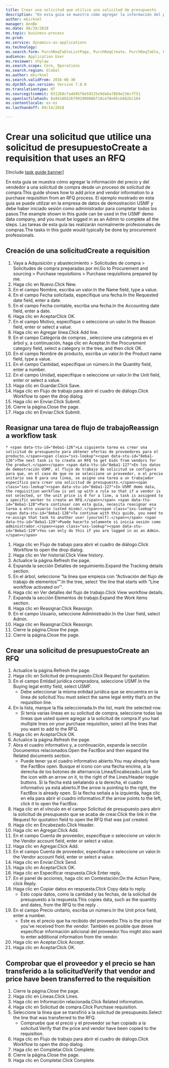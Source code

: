 ```yaml
--- 
title: Crear una solicitud que utilice una solicitud de presupuesto
description: "En esta guía se muestra cómo agregar la información del precio y del vendedor a una solicitud de compra desde un proceso de solicitud de compra."
author: mkirknel
manager: AnnBe
ms.date: 08/29/2018
ms.topic: business-process
ms.prod: 
ms.service: dynamics-ax-applications
ms.technology: 
ms.search.form: PurchReqTableListPage, PurchReqCreate, PurchReqTable, PurchReqLineRelatedDocuments, EcoResCategorySingleLookup, PurchReqWorkflowDropDialog, WorkflowSubmitDialog, WorkflowStatus, WorkflowWorkItemActionDialog, WorkflowUserListLookup, PurchReqCopyRFQ, SysDataAreaSelectLookup, PurchRFQCaseTable, PurchRFQEditLines, PurchRFQReplyTable, UnitOfMeasureLookup
audience: Application User
ms.reviewer: shylaw
ms.search.scope: Core, Operations
ms.search.region: Global
ms.author: mkirknel
ms.search.validFrom: 2016-06-30
ms.dyn365.ops.version: Version 7.0.0
ms.translationtype: HT
ms.sourcegitcommit: 0312b8cfadd45f8e59225e9daba78b9e216cff51
ms.openlocfilehash: 8a9418b526f992008086f10ce78e95cb682bc164
ms.contentlocale: es-es
ms.lasthandoff: 09/14/2018

---
```

# <a name="create-a-requisition-that-uses-an-rfq"></a><span data-ttu-id="8eba1-103">Crear una solicitud que utilice una solicitud de presupuesto</span><span class="sxs-lookup"><span data-stu-id="8eba1-103">Create a requisition that uses an RFQ</span></span>

[!include [task guide banner](../../includes/task-guide-banner.md)]

<span data-ttu-id="8eba1-104">En esta guía se muestra cómo agregar la información del precio y del vendedor a una solicitud de compra desde un proceso de solicitud de compra.</span><span class="sxs-lookup"><span data-stu-id="8eba1-104">This guide shows how to add price and vendor information to a purchase requisition from an RFQ process.</span></span> <span data-ttu-id="8eba1-105">El ejemplo mostrado en esta guía se puede utilizar en la empresa de datos de demostración USMF y debe haber iniciado sesión como administrador para completar todos los pasos.</span><span class="sxs-lookup"><span data-stu-id="8eba1-105">The example shown in this guide can be used in the USMF demo data company, and you must be logged in as an Admin to complete all the steps.</span></span> <span data-ttu-id="8eba1-106">Las tareas de esta guía las realizarán normalmente profesionales de compras.</span><span class="sxs-lookup"><span data-stu-id="8eba1-106">The tasks in this guide would typically be done by procurement professionals.</span></span>


## <a name="create-a-requisition"></a><span data-ttu-id="8eba1-107">Creación de una solicitud</span><span class="sxs-lookup"><span data-stu-id="8eba1-107">Create a requisition</span></span>
1. <span data-ttu-id="8eba1-108">Vaya a Adquisición y abastecimiento > Solicitudes de compra > Solicitudes de compra preparadas por mí.</span><span class="sxs-lookup"><span data-stu-id="8eba1-108">Go to Procurement and sourcing > Purchase requisitions > Purchase requisitions prepared by me.</span></span>
2. <span data-ttu-id="8eba1-109">Haga clic en Nuevo.</span><span class="sxs-lookup"><span data-stu-id="8eba1-109">Click New.</span></span>
3. <span data-ttu-id="8eba1-110">En el campo Nombre, escriba un valor.</span><span class="sxs-lookup"><span data-stu-id="8eba1-110">In the Name field, type a value.</span></span>
4. <span data-ttu-id="8eba1-111">En el campo Fecha solicitada, especifique una fecha.</span><span class="sxs-lookup"><span data-stu-id="8eba1-111">In the Requested date field, enter a date.</span></span>
5. <span data-ttu-id="8eba1-112">En el campo Fecha contable, escriba una fecha.</span><span class="sxs-lookup"><span data-stu-id="8eba1-112">In the Accounting date field, enter a date.</span></span>
6. <span data-ttu-id="8eba1-113">Haga clic en Aceptar</span><span class="sxs-lookup"><span data-stu-id="8eba1-113">Click OK.</span></span>
7. <span data-ttu-id="8eba1-114">En el campo Motivo, especifique o seleccione un valor.</span><span class="sxs-lookup"><span data-stu-id="8eba1-114">In the Reason field, enter or select a value.</span></span>
8. <span data-ttu-id="8eba1-115">Haga clic en Agregar línea.</span><span class="sxs-lookup"><span data-stu-id="8eba1-115">Click Add line.</span></span>
9. <span data-ttu-id="8eba1-116">En el campo Categoría de compras , seleccione una categoría en el árbol y, a continuación, haga clic en Aceptar.</span><span class="sxs-lookup"><span data-stu-id="8eba1-116">In the Procurement category field, select a category in the tree, and then click OK.</span></span>
10. <span data-ttu-id="8eba1-117">En el campo Nombre de producto, escriba un valor.</span><span class="sxs-lookup"><span data-stu-id="8eba1-117">In the Product name field, type a value.</span></span>
11. <span data-ttu-id="8eba1-118">En el campo Cantidad, especifique un número.</span><span class="sxs-lookup"><span data-stu-id="8eba1-118">In the Quantity field, enter a number.</span></span>
12. <span data-ttu-id="8eba1-119">En el campo Unidad, especifique o seleccione un valor.</span><span class="sxs-lookup"><span data-stu-id="8eba1-119">In the Unit field, enter or select a value.</span></span>
13. <span data-ttu-id="8eba1-120">Haga clic en Guardar.</span><span class="sxs-lookup"><span data-stu-id="8eba1-120">Click Save.</span></span>
14. <span data-ttu-id="8eba1-121">Haga clic en Flujo de trabajo para abrir el cuadro de diálogo.</span><span class="sxs-lookup"><span data-stu-id="8eba1-121">Click Workflow to open the drop dialog.</span></span>
15. <span data-ttu-id="8eba1-122">Haga clic en Enviar.</span><span class="sxs-lookup"><span data-stu-id="8eba1-122">Click Submit.</span></span>
16. <span data-ttu-id="8eba1-123">Cierre la página.</span><span class="sxs-lookup"><span data-stu-id="8eba1-123">Close the page.</span></span>
17. <span data-ttu-id="8eba1-124">Haga clic en Enviar.</span><span class="sxs-lookup"><span data-stu-id="8eba1-124">Click Submit.</span></span>

## <a name="reassign-a-workflow-task"></a><span data-ttu-id="8eba1-125">Reasignar una tarea de flujo de trabajo</span><span class="sxs-lookup"><span data-stu-id="8eba1-125">Reassign a workflow task</span></span>
    * <span data-ttu-id="8eba1-126">La siguiente tarea es crear una solicitud de presupuesto para obtener ofertas de proveedores para el producto.</span><span class="sxs-lookup"><span data-stu-id="8eba1-126">The next task is to create an RFQ to get bids from vendors for the product.</span></span> <span data-ttu-id="8eba1-127">En los datos de demostración USMF, el flujo de trabajo de solicitud se configura para que, en el caso de que no se seleccione un proveedor, o el precio unitario sea 0 para una línea, se asigne una tarea a un trabajador específico para crear una solicitud de presupuesto.</span><span class="sxs-lookup"><span data-stu-id="8eba1-127">In USMF demo data, the requisition workflow is set up with a rule so that if a vendor is not selected, or the unit price is 0 for a line, a task is assigned to a specific worker to create an RFQ.</span></span> <span data-ttu-id="8eba1-128">Para continuar con esta guía, necesita reasignar esa tarea a otro usuario (usted mismo).</span><span class="sxs-lookup"><span data-stu-id="8eba1-128">To continue with this guide, you need to re-assign that task to another user (yourself).</span></span> <span data-ttu-id="8eba1-129">Puede hacerlo solamente si inicia sesión como administrador.</span><span class="sxs-lookup"><span data-stu-id="8eba1-129">You can only do this if you are logged in as an Admin.</span></span>  
1. <span data-ttu-id="8eba1-130">Haga clic en Flujo de trabajo para abrir el cuadro de diálogo.</span><span class="sxs-lookup"><span data-stu-id="8eba1-130">Click Workflow to open the drop dialog.</span></span>
2. <span data-ttu-id="8eba1-131">Haga clic en Ver historial.</span><span class="sxs-lookup"><span data-stu-id="8eba1-131">Click View history.</span></span>
3. <span data-ttu-id="8eba1-132">Actualice la página.</span><span class="sxs-lookup"><span data-stu-id="8eba1-132">Refresh the page.</span></span>
4. <span data-ttu-id="8eba1-133">Expanda la sección Detalles de seguimiento.</span><span class="sxs-lookup"><span data-stu-id="8eba1-133">Expand the Tracking details section.</span></span>
5. <span data-ttu-id="8eba1-134">En el árbol, seleccione “la línea que empieza con “Activación del flujo de trabajo de elementos””.</span><span class="sxs-lookup"><span data-stu-id="8eba1-134">In the tree, select 'the line that starts with “Line workflow activated on”'.</span></span>
6. <span data-ttu-id="8eba1-135">Haga clic en Ver detalles del flujo de trabajo.</span><span class="sxs-lookup"><span data-stu-id="8eba1-135">Click View workflow details.</span></span>
7. <span data-ttu-id="8eba1-136">Expanda la sección Elementos de trabajo.</span><span class="sxs-lookup"><span data-stu-id="8eba1-136">Expand the Work items section.</span></span>
8. <span data-ttu-id="8eba1-137">Haga clic en Reasignar.</span><span class="sxs-lookup"><span data-stu-id="8eba1-137">Click Reassign.</span></span>
9. <span data-ttu-id="8eba1-138">En el campo Usuario, seleccione Administrador.</span><span class="sxs-lookup"><span data-stu-id="8eba1-138">In the User field, select Admin.</span></span>
10. <span data-ttu-id="8eba1-139">Haga clic en Reasignar.</span><span class="sxs-lookup"><span data-stu-id="8eba1-139">Click Reassign.</span></span>
11. <span data-ttu-id="8eba1-140">Cierre la página.</span><span class="sxs-lookup"><span data-stu-id="8eba1-140">Close the page.</span></span>
12. <span data-ttu-id="8eba1-141">Cierre la página.</span><span class="sxs-lookup"><span data-stu-id="8eba1-141">Close the page.</span></span>

## <a name="create-an-rfq"></a><span data-ttu-id="8eba1-142">Crear una solicitud de presupuesto</span><span class="sxs-lookup"><span data-stu-id="8eba1-142">Create an RFQ</span></span>
1. <span data-ttu-id="8eba1-143">Actualice la página.</span><span class="sxs-lookup"><span data-stu-id="8eba1-143">Refresh the page.</span></span>
2. <span data-ttu-id="8eba1-144">Haga clic en Solicitud de presupuesto.</span><span class="sxs-lookup"><span data-stu-id="8eba1-144">Click Request for quotation.</span></span>
3. <span data-ttu-id="8eba1-145">En el campo Entidad jurídica compradora, seleccione USMF.</span><span class="sxs-lookup"><span data-stu-id="8eba1-145">In the Buying legal entity field, select USMF.</span></span>
    * <span data-ttu-id="8eba1-146">Debe seleccionar la misma entidad jurídica que se encuentra en la línea de solicitud.</span><span class="sxs-lookup"><span data-stu-id="8eba1-146">You must select the same legal entity that’s on the requisition line.</span></span>  
4. <span data-ttu-id="8eba1-147">En la lista, marque la fila seleccionada.</span><span class="sxs-lookup"><span data-stu-id="8eba1-147">In the list, mark the selected row.</span></span>
    * <span data-ttu-id="8eba1-148">Si tenía varias líneas en su solicitud de compra, seleccione todas las líneas que usted quiere agregar a la solicitud de compra.</span><span class="sxs-lookup"><span data-stu-id="8eba1-148">If you had multiple lines on your purchase requisition, select all the lines that you want to add to the RFQ.</span></span>  
5. <span data-ttu-id="8eba1-149">Haga clic en Aceptar</span><span class="sxs-lookup"><span data-stu-id="8eba1-149">Click OK.</span></span>
6. <span data-ttu-id="8eba1-150">Actualice la página.</span><span class="sxs-lookup"><span data-stu-id="8eba1-150">Refresh the page.</span></span>
7. <span data-ttu-id="8eba1-151">Abra el cuadro informativo y, a continuación, expanda la sección Documentos relacionados.</span><span class="sxs-lookup"><span data-stu-id="8eba1-151">Open the FactBox and then expand the Related documents section.</span></span>
    * <span data-ttu-id="8eba1-152">Puede tener ya el cuadro informativo abierto.</span><span class="sxs-lookup"><span data-stu-id="8eba1-152">You may already have the FactBox open.</span></span> <span data-ttu-id="8eba1-153">Busque el icono con una flecha encima, a la derecha de los botones de alternancia Línea/Encabezado.</span><span class="sxs-lookup"><span data-stu-id="8eba1-153">Look for the icon with an arrow on it, to the right of the Lines/Header toggle buttons.</span></span> <span data-ttu-id="8eba1-154">Si la flecha está señalando a la derecha, el cuadro informativo ya está abierto.</span><span class="sxs-lookup"><span data-stu-id="8eba1-154">If the arrow is pointing to the right, the FactBox is already open.</span></span> <span data-ttu-id="8eba1-155">Si la flecha señala a la izquierda, haga clic en ella para abrir el cuadro informativo.</span><span class="sxs-lookup"><span data-stu-id="8eba1-155">If the arrow points to the left, click it to open the FactBox.</span></span>  
8. <span data-ttu-id="8eba1-156">Haga clic en el vínculo en el campo Solicitud de presupuesto para abrir la solicitud de presupuesto que se acaba de crear.</span><span class="sxs-lookup"><span data-stu-id="8eba1-156">Click the link in the Request for quotation field to open the RFQ that was just created.</span></span>
9. <span data-ttu-id="8eba1-157">Haga clic en Encabezado.</span><span class="sxs-lookup"><span data-stu-id="8eba1-157">Click Header.</span></span>
10. <span data-ttu-id="8eba1-158">Haga clic en Agregar.</span><span class="sxs-lookup"><span data-stu-id="8eba1-158">Click Add.</span></span>
11. <span data-ttu-id="8eba1-159">En el campo Cuenta de proveedor, especifique o seleccione un valor.</span><span class="sxs-lookup"><span data-stu-id="8eba1-159">In the Vendor account field, enter or select a value.</span></span>
12. <span data-ttu-id="8eba1-160">Haga clic en Agregar.</span><span class="sxs-lookup"><span data-stu-id="8eba1-160">Click Add.</span></span>
13. <span data-ttu-id="8eba1-161">En el campo Cuenta de proveedor, especifique o seleccione un valor.</span><span class="sxs-lookup"><span data-stu-id="8eba1-161">In the Vendor account field, enter or select a value.</span></span>
14. <span data-ttu-id="8eba1-162">Haga clic en Enviar.</span><span class="sxs-lookup"><span data-stu-id="8eba1-162">Click Send.</span></span>
15. <span data-ttu-id="8eba1-163">Haga clic en Aceptar</span><span class="sxs-lookup"><span data-stu-id="8eba1-163">Click OK.</span></span>
16. <span data-ttu-id="8eba1-164">Haga clic en Especificar respuesta.</span><span class="sxs-lookup"><span data-stu-id="8eba1-164">Click Enter reply.</span></span>
17. <span data-ttu-id="8eba1-165">En el panel de acciones, haga clic en Contestación.</span><span class="sxs-lookup"><span data-stu-id="8eba1-165">On the Action Pane, click Reply.</span></span>
18. <span data-ttu-id="8eba1-166">Haga clic en Copiar datos en respuesta.</span><span class="sxs-lookup"><span data-stu-id="8eba1-166">Click Copy data to reply.</span></span>
    * <span data-ttu-id="8eba1-167">Esto copia datos, como la cantidad y las fechas, de la solicitud de presupuesto a la respuesta.</span><span class="sxs-lookup"><span data-stu-id="8eba1-167">This copies data, such as the quantity and dates, from the RFQ to the reply .</span></span>  
19. <span data-ttu-id="8eba1-168">En el campo Precio unitario, escriba un número.</span><span class="sxs-lookup"><span data-stu-id="8eba1-168">In the Unit price field, enter a number.</span></span>
    * <span data-ttu-id="8eba1-169">Este es el precio que ha recibido del proveedor.</span><span class="sxs-lookup"><span data-stu-id="8eba1-169">This is the price that you’ve received from the vendor.</span></span> <span data-ttu-id="8eba1-170">También es posible que desee especificar información adicional del proveedor.</span><span class="sxs-lookup"><span data-stu-id="8eba1-170">You might also want to enter additional information from the vendor.</span></span>  
20. <span data-ttu-id="8eba1-171">Haga clic en Aceptar.</span><span class="sxs-lookup"><span data-stu-id="8eba1-171">Click Accept.</span></span>
21. <span data-ttu-id="8eba1-172">Haga clic en Aceptar</span><span class="sxs-lookup"><span data-stu-id="8eba1-172">Click OK.</span></span>

## <a name="verify-that-vendor-and-price-have-been-transferred-to-the-requisition"></a><span data-ttu-id="8eba1-173">Comprobar que el proveedor y el precio se han transferido a la solicitud</span><span class="sxs-lookup"><span data-stu-id="8eba1-173">Verify that vendor and price have been transferred to the requisition</span></span>
1. <span data-ttu-id="8eba1-174">Cierre la página.</span><span class="sxs-lookup"><span data-stu-id="8eba1-174">Close the page.</span></span>
2. <span data-ttu-id="8eba1-175">Haga clic en Líneas.</span><span class="sxs-lookup"><span data-stu-id="8eba1-175">Click Lines.</span></span>
3. <span data-ttu-id="8eba1-176">Haga clic en Información relacionada.</span><span class="sxs-lookup"><span data-stu-id="8eba1-176">Click Related information.</span></span>
4. <span data-ttu-id="8eba1-177">Haga clic en Solicitud de compra.</span><span class="sxs-lookup"><span data-stu-id="8eba1-177">Click Purchase requisition.</span></span>
5. <span data-ttu-id="8eba1-178">Seleccione la línea que se transfirió a la solicitud de presupuesto.</span><span class="sxs-lookup"><span data-stu-id="8eba1-178">Select the line that was transferred to the RFQ.</span></span>
    * <span data-ttu-id="8eba1-179">Compruebe que el precio y el proveedor se han copiado a la solicitud.</span><span class="sxs-lookup"><span data-stu-id="8eba1-179">Verify that the price and vendor have been copied to the requisition.</span></span>  
6. <span data-ttu-id="8eba1-180">Haga clic en Flujo de trabajo para abrir el cuadro de diálogo.</span><span class="sxs-lookup"><span data-stu-id="8eba1-180">Click Workflow to open the drop dialog.</span></span>
7. <span data-ttu-id="8eba1-181">Haga clic en Completar.</span><span class="sxs-lookup"><span data-stu-id="8eba1-181">Click Complete.</span></span>
8. <span data-ttu-id="8eba1-182">Cierre la página.</span><span class="sxs-lookup"><span data-stu-id="8eba1-182">Close the page.</span></span>
9. <span data-ttu-id="8eba1-183">Haga clic en Completar.</span><span class="sxs-lookup"><span data-stu-id="8eba1-183">Click Complete.</span></span>


